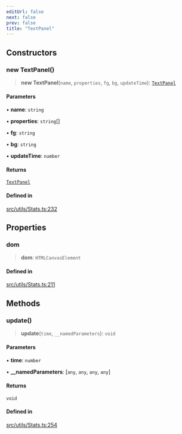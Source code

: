 ```yaml
---
editUrl: false
next: false
prev: false
title: "TextPanel"
---
```


## Constructors

### new TextPanel()

> **new TextPanel**(`name`, `properties`, `fg`, `bg`, `updateTime`): [`TextPanel`](/three.ez/api/classes/textpanel/)

#### Parameters

• **name**: `string`

• **properties**: `string`[]

• **fg**: `string`

• **bg**: `string`

• **updateTime**: `number`

#### Returns

[`TextPanel`](/three.ez/api/classes/textpanel/)

#### Defined in

[src/utils/Stats.ts:232](https://github.com/agargaro/three.ez/blob/6a659b7871154988e88d8973e76bf92863e7cc6e/src/utils/Stats.ts#L232)

## Properties

### dom

> **dom**: `HTMLCanvasElement`

#### Defined in

[src/utils/Stats.ts:211](https://github.com/agargaro/three.ez/blob/6a659b7871154988e88d8973e76bf92863e7cc6e/src/utils/Stats.ts#L211)

## Methods

### update()

> **update**(`time`, `__namedParameters`): `void`

#### Parameters

• **time**: `number`

• **\_\_namedParameters**: [`any`, `any`, `any`, `any`]

#### Returns

`void`

#### Defined in

[src/utils/Stats.ts:254](https://github.com/agargaro/three.ez/blob/6a659b7871154988e88d8973e76bf92863e7cc6e/src/utils/Stats.ts#L254)
